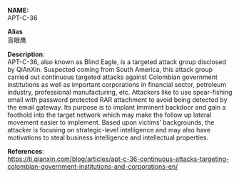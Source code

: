 **NAME:**  
APT-C-36

**Alias**  
盲眼鹰

**Description**:   
APT-C-36, also known as Blind Eagle, is a targeted attack group disclosed by QiAnXin. Suspected coming from South America, this attack group carried out continuous targeted attacks against Colombian government institutions as well as important corporations in financial sector, petroleum industry, professional manufacturing, etc.
Attackers like to use spear-fishing email with password protected RAR attachment to avoid being detected by the email gateway. Its purpose is to implant Imminent backdoor and gain a foothold into the target network which may make the follow up lateral movement easier to implement.
Based upon victims’ backgrounds, the attacker is focusing on strategic-level intelligence and may also have motivations to steal business intelligence and intellectual properties.
  
**References**:  
https://ti.qianxin.com/blog/articles/apt-c-36-continuous-attacks-targeting-colombian-government-institutions-and-corporations-en/


